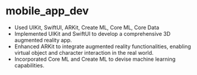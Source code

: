 # mobile_app_dev

- Used UIKit, SwiftUI, ARKit, Create ML, Core ML, Core Data
- Implemented UIKit and SwiftUI to develop a comprehensive 3D augmented reality app.
- Enhanced ARKit to integrate augmented reality functionalities, enabling virtual object and character interaction in the real world.
- Incorporated Core ML and Create ML to devise machine learning capabilities.
